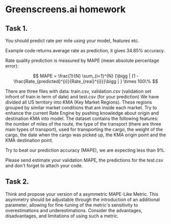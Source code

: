 # Greenscreens.ai homework
## Task 1.
You should predict rate per mile using your model, features etc.

Example code returns average rate as prediction, it gives 34.85% accuracy.

Rate quality prediction is measured by MAPE (mean absolute percentage error):


$$ MAPE =  \frac{1}{N}  \sum_{i=1}^{N} {\bigg | {1 - \frac{Rate_{predicted}^{i}}{Rate_{real}^{i}}}\bigg | }  \times 100\%  $$

There are three files with data: train.csv, validation.csv (validation set infront of train in term of date) and test.csv (for your prediction)
We have divided all US territory into KMA (Key Market Regions). These regions grouped by similar market conditions that are inside each market. Try to enhance the current Rate Engine by pushing knowledge about origin and destination KMA into model. 
The dataset contains the following features: the number of miles of the route, the type of the transport (there are three main types of transport), used for transporting the cargo, the weight of the cargo, the date when the cargo was picked up, the KMA origin point and the KMA destination point.

Try to beat our prediction accuracy (MAPE), we are expecting less than 9%.

Please send estimate your validation MAPE, the predictions for the test.csv and don't forget to attach your code.


## Task 2.

Think and propose your version of a asymmetric MAPE-Like Metric. This asymmetry should be adjustable through the introduction of an additional parameter, allowing for fine-tuning of the metric's sensitivity to overestimations and underestimations. Consider the advantages, disadvantages, and limitations of using such a metric.
